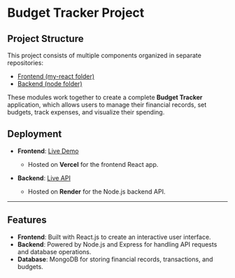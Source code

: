 
# Budget Tracker Project

## Project Structure

This project consists of multiple components organized in separate repositories:

- [Frontend (my-react folder)](https://github.com/mounapriya25/Budget_reactjs)
- [Backend (node folder)](https://github.com/mounapriya25/Node)

These modules work together to create a complete **Budget Tracker** application, which allows users to manage their financial records, set budgets, track expenses, and visualize their spending.
## Deployment

- **Frontend**: [Live Demo](https://budget-reactjs.vercel.app)  
  - Hosted on **Vercel** for the frontend React app.
  
- **Backend**: [Live API](https://node-vnkg.onrender.com)  
  - Hosted on **Render** for the Node.js backend API.

---

## Features

- **Frontend**: Built with React.js to create an interactive user interface.
- **Backend**: Powered by Node.js and Express for handling API requests and database operations.
- **Database**: MongoDB for storing financial records, transactions, and budgets.

